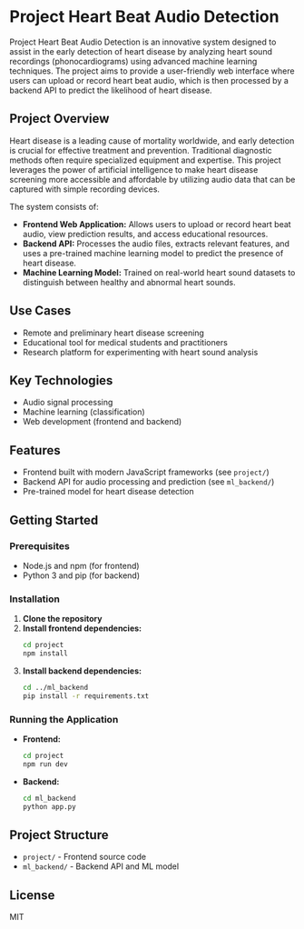 
# Project Heart Beat Audio Detection

Project Heart Beat Audio Detection is an innovative system designed to assist in the early detection of heart disease by analyzing heart sound recordings (phonocardiograms) using advanced machine learning techniques. The project aims to provide a user-friendly web interface where users can upload or record heart beat audio, which is then processed by a backend API to predict the likelihood of heart disease.

## Project Overview

Heart disease is a leading cause of mortality worldwide, and early detection is crucial for effective treatment and prevention. Traditional diagnostic methods often require specialized equipment and expertise. This project leverages the power of artificial intelligence to make heart disease screening more accessible and affordable by utilizing audio data that can be captured with simple recording devices.

The system consists of:
- **Frontend Web Application:** Allows users to upload or record heart beat audio, view prediction results, and access educational resources.
- **Backend API:** Processes the audio files, extracts relevant features, and uses a pre-trained machine learning model to predict the presence of heart disease.
- **Machine Learning Model:** Trained on real-world heart sound datasets to distinguish between healthy and abnormal heart sounds.

## Use Cases
- Remote and preliminary heart disease screening
- Educational tool for medical students and practitioners
- Research platform for experimenting with heart sound analysis

## Key Technologies
- Audio signal processing
- Machine learning (classification)
- Web development (frontend and backend)


## Features
- Frontend built with modern JavaScript frameworks (see `project/`)
- Backend API for audio processing and prediction (see `ml_backend/`)
- Pre-trained model for heart disease detection

## Getting Started

### Prerequisites
- Node.js and npm (for frontend)
- Python 3 and pip (for backend)

### Installation
1. **Clone the repository**
2. **Install frontend dependencies:**
   ```sh
   cd project
   npm install
   ```
3. **Install backend dependencies:**
   ```sh
   cd ../ml_backend
   pip install -r requirements.txt
   ```

### Running the Application
- **Frontend:**
  ```sh
  cd project
  npm run dev
  ```
- **Backend:**
  ```sh
  cd ml_backend
  python app.py
  ```

## Project Structure
- `project/` - Frontend source code
- `ml_backend/` - Backend API and ML model

## License
MIT
